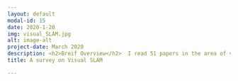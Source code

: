 ```yaml
---
layout: default
modal-id: 15
date: 2020-1-20
img: visual_SLAM.jpg 
alt: image-alt
project-date: March 2020
description: <h2>Breif Overview</h2>  I read 51 papers in the area of visual SLAM and summarized my understanding into a short survey paper <h2> Detailed Overview </h2> The goal of this survey is to gain a broad knowledge on the techniques of SLAM and to gain an insight into the evolving role of vision in present day SLAM. The primary objective is not to be coarse and learn these systems at a block diagram level but to dig deeper and understand them at the mathematical formulation level. Visual SLAM is a huge community. With the introduction of new sensors, the role of vision in SLAM is actively getting redefined. The paper selection methodology is such that papers are sampled across all sensing modalities that can be used in combination with a vision system. Attention was also paid to distribute papers across different SLAM frameworks and visual SLAM  techniques. Thus at the end of this paper, it is my primary objective to be well versed in all of the vocabulary used across all of visual SLAM system and to summarize my understanding and inference in a clean way for future reference.<h2> Paper and Presentation</h2> To get a concise view of ideas presented in the survey, please refer to <a href="./files/VSLAM_presentation.pdf" target="_blank"> presentation</a>. For a more detailed view of all ideas presented, please download my <a href="./files/VSLAM_report.pdf" target="_blank">report</a>
title: A survey on Visual SLAM

---
```


